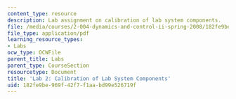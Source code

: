 ```yaml
---
content_type: resource
description: Lab assignment on calibration of lab system components.
file: /media/courses/2-004-dynamics-and-control-ii-spring-2008/182fe9be969f42f7f1aabd99e526719f_lab2.pdf
file_type: application/pdf
learning_resource_types:
- Labs
ocw_type: OCWFile
parent_title: Labs
parent_type: CourseSection
resourcetype: Document
title: 'Lab 2: Calibration of Lab System Components'
uid: 182fe9be-969f-42f7-f1aa-bd99e526719f
---
```

